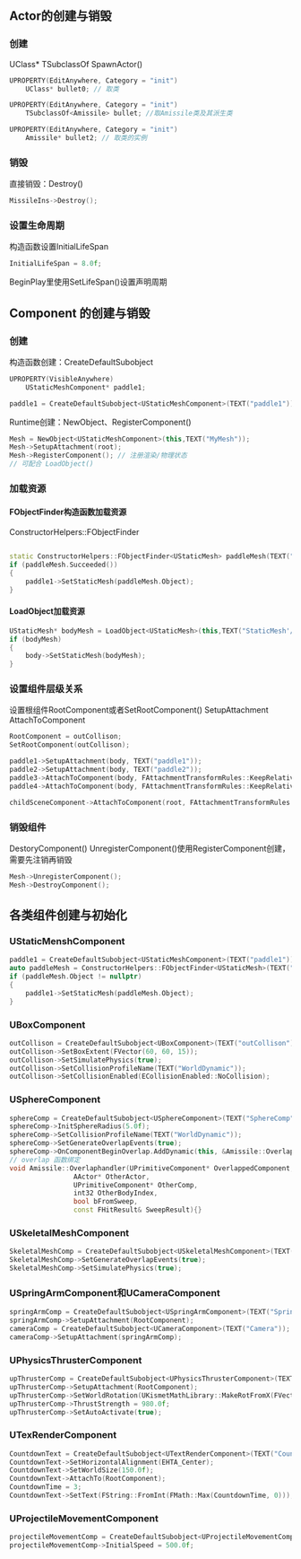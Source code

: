 ## Actor的创建与销毁

### 创建

UClass*
TSubclassOf<T>
SpawnActor()

```c++
UPROPERTY(EditAnywhere, Category = "init")
	UClass* bullet0; // 取类

UPROPERTY(EditAnywhere, Category = "init")
	TSubclassOf<Amissile> bullet; //取Amissile类及其派生类

UPROPERTY(EditAnywhere, Category = "init")
	Amissile* bullet2; // 取类的实例
```

### 销毁

直接销毁：Destroy()

```c++
MissileIns->Destroy();
```

### 设置生命周期

构造函数设置InitialLifeSpan

```c++
InitialLifeSpan = 8.0f;
```

BeginPlay里使用SetLifeSpan()设置声明周期

## Component 的创建与销毁

### 创建

构造函数创建：CreateDefaultSubobject<T>
```c++
UPROPERTY(VisibleAnywhere)
	UStaticMeshComponent* paddle1;

paddle1 = CreateDefaultSubobject<UStaticMeshComponent>(TEXT("paddle1"));
```

Runtime创建：NewObject<T>、RegisterComponent()
```c++
Mesh = NewObject<UStaticMeshComponent>(this,TEXT("MyMesh"));
Mesh->SetupAttachment(root);
Mesh->RegisterComponent(); // 注册渲染/物理状态
// 可配合 LoadObject() 
```



### 加载资源

#### FObjectFinder构造函数加载资源

ConstructorHelpers::FObjectFinder<T>

```c++

static ConstructorHelpers::FObjectFinder<UStaticMesh> paddleMesh(TEXT("StaticMesh'/Game/Demo_Drone/SM/paddle.paddle'"));
if (paddleMesh.Succeeded())
{
	paddle1->SetStaticMesh(paddleMesh.Object);
}
```

#### LoadObject加载资源

```c++
UStaticMesh* bodyMesh = LoadObject<UStaticMesh>(this,TEXT("StaticMesh'/Game/Demo_Drone/SM/drone.drone'"));
if (bodyMesh)
{
	body->SetStaticMesh(bodyMesh);
}
```

### 设置组件层级关系

设置根组件RootComponent或者SetRootComponent()
SetupAttachment
AttachToComponent

```c++
RootComponent = outCollison;
SetRootComponent(outCollison);

paddle1->SetupAttachment(body, TEXT("paddle1"));
paddle2->SetupAttachment(body, TEXT("paddle2"));
paddle3->AttachToComponent(body, FAttachmentTransformRules::KeepRelativeTransform, TEXT("paddle3"));
paddle4->AttachToComponent(body, FAttachmentTransformRules::KeepRelativeTransform, TEXT("paddle4"));

childSceneComponent->AttachToComponent(root, FAttachmentTransformRules::SnapToTargetIncludingScale);
```

### 销毁组件

DestoryComponent()
UnregisterComponent()使用RegisterComponent创建，需要先注销再销毁

```c++
Mesh->UnregisterComponent();
Mesh->DestroyComponent();
```

## 各类组件创建与初始化

### UStaticMenshComponent

```c++
paddle1 = CreateDefaultSubobject<UStaticMeshComponent>(TEXT("paddle1"));
auto paddleMesh = ConstructorHelpers::FObjectFinder<UStaticMesh>(TEXT("StaticMesh'/Game/Demo_Drone/SM/paddle.paddle'"));
if (paddleMesh.Object != nullptr)
{
	paddle1->SetStaticMesh(paddleMesh.Object);
}
```

### UBoxComponent

```c++
outCollison = CreateDefaultSubobject<UBoxComponent>(TEXT("outCollison"));
outCollison->SetBoxExtent(FVector(60, 60, 15));
outCollison->SetSimulatePhysics(true);
outCollison->SetCollisionProfileName(TEXT("WorldDynamic"));
outCollison->SetCollisionEnabled(ECollisionEnabled::NoCollision);
```

### USphereComponent

```c++
sphereComp = CreateDefaultSubobject<USphereComponent>(TEXT("SphereComp"));
sphereComp->InitSphereRadius(5.0f);
sphereComp->SetCollisionProfileName(TEXT("WorldDynamic"));
sphereComp->SetGenerateOverlapEvents(true);
sphereComp->OnComponentBeginOverlap.AddDynamic(this, &Amissile::Overlaphandler);
// overlap 函数绑定
void Amissile::Overlaphandler(UPrimitiveComponent* OverlappedComponent,
				AActor* OtherActor, 
				UPrimitiveComponent* OtherComp,
				int32 OtherBodyIndex,
				bool bFromSweep,
				const FHitResult& SweepResult){}
```

### USkeletalMeshComponent

```c++
SkeletalMeshComp = CreateDefaultSubobject<USkeletalMeshComponent>(TEXT("SkeletalMeshComp"));
SkeletalMeshComp->SetGenerateOverlapEvents(true);
SkeletalMeshComp->SetSimulatePhysics(true);
```

### USpringArmComponent和UCameraComponent

```c++
springArmComp = CreateDefaultSubobject<USpringArmComponent>(TEXT("SpringArm"));
springArmComp->SetupAttachment(RootComponent);
cameraComp = CreateDefaultSubobject<UCameraComponent>(TEXT("Camera"));
cameraComp->SetupAttachment(springArmComp);
```

### UPhysicsThrusterComponent

```c++
upThrusterComp = CreateDefaultSubobject<UPhysicsThrusterComponent>(TEXT("upThrusterComp"));
upThrusterComp->SetupAttachment(RootComponent);
upThrusterComp->SetWorldRotation(UKismetMathLibrary::MakeRotFromX(FVector(-this->GetActorUpVector())));
upThrusterComp->ThrustStrength = 980.0f;
upThrusterComp->SetAutoActivate(true);
```

### UTexRenderComponent

```c++
CountdownText = CreateDefaultSubobject<UTextRenderComponent>(TEXT("CountdownNumber"));
CountdownText->SetHorizontalAlignment(EHTA_Center);
CountdownText->SetWorldSize(150.0f);
CountdownText->AttachTo(RootComponent);
CountdownTime = 3;
CountdownText->SetText(FString::FromInt(FMath::Max(CountdownTime, 0)));
```

### UProjectileMovementComponent

```c++
projectileMovementComp = CreateDefaultSubobject<UProjectileMovementComponent>(TEXT("projectileMovement"));
projectileMovementComp->InitialSpeed = 500.0f;
```

